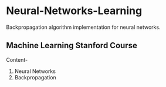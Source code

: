 # Neural-Networks-Learning
Backpropagation algorithm implementation for neural networks.
## Machine Learning Stanford Course
Content-
1. Neural Networks
2. Backpropagation
